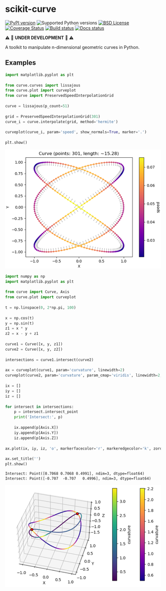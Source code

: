 # scikit-curve

[![PyPI version](https://img.shields.io/pypi/v/scikit-curve.svg)](https://pypi.python.org/pypi/scikit-curve)
![Supported Python versions](https://img.shields.io/pypi/pyversions/scikit-curve.svg)
[![BSD License](https://img.shields.io/pypi/l/scikit-curve.svg)](https://github.com/espdev/scikit-curve/blob/master/LICENSE)
[![Coverage Status](https://coveralls.io/repos/github/espdev/scikit-curve/badge.svg?branch=master)](https://coveralls.io/github/espdev/scikit-curve?branch=master)
[![Build status](https://travis-ci.org/espdev/scikit-curve.svg?branch=master)](https://travis-ci.org/espdev/scikit-curve)
[![Docs status](https://readthedocs.org/projects/scikit-curve/badge/)](https://scikit-curve.readthedocs.io/en/latest/)

:warning: :construction: **UNDER DEVELOPMENT** :construction:  :warning:

A toolkit to manipulate n-dimensional geometric curves in Python.

## Examples

```python
import matplotlib.pyplot as plt

from curve.curves import lissajous
from curve.plot import curveplot
from curve import PreservedSpeedInterpolationGrid

curve = lissajous(p_count=51)

grid = PreservedSpeedInterpolationGrid(301)
curve_i = curve.interpolate(grid, method='hermite')

curveplot(curve_i, param='speed', show_normals=True, marker='.')

plt.show()
```

![lissajous plot](assets/lissajous_plot.png)

```python
import numpy as np
import matplotlib.pyplot as plt

from curve import Curve, Axis
from curve.plot import curveplot

t = np.linspace(0, 2*np.pi, 100)

x = np.cos(t)
y = np.sin(t)
z1 = x * y
z2 = x - y + z1

curve1 = Curve([x, y, z1])
curve2 = Curve([x, y, z2])

intersections = curve1.intersect(curve2)

ax = curveplot(curve1, param='curvature', linewidth=2)
curveplot(curve2, param='curvature', param_cmap='viridis', linewidth=2, ax=ax)

ix = []
iy = []
iz = []

for intersect in intersections:
    p = intersect.intersect_point
    print('Intersect:', p)

    ix.append(p[Axis.X])
    iy.append(p[Axis.Y])
    iz.append(p[Axis.Z])

ax.plot(ix, iy, iz, 'o', markerfacecolor='r', markeredgecolor='k', zorder=1000)

ax.set_title('')
plt.show()
```

```
Intersect: Point([0.7068 0.7068 0.4991], ndim=3, dtype=float64)
Intersect: Point([-0.707  -0.707   0.4996], ndim=3, dtype=float64)
```

![3d_curves plot](assets/3d_curves_plot.png)
